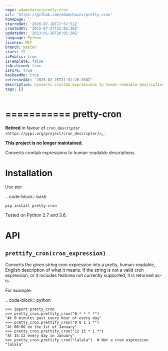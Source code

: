 ```yaml
---
repo: adamchainz/pretty-cron
url: 'https://github.com/adamchainz/pretty-cron'
homepage: ''
starredAt: '2016-07-18T17:57:51Z'
createdAt: '2015-07-27T15:02:36Z'
updatedAt: '2023-01-28T20:01:34Z'
language: Python
license: MIT
branch: master
stars: 25
isPublic: true
isTemplate: false
isArchived: true
isFork: true
hasReadMe: true
refreshedAt: '2025-02-25T21:52:20.938Z'
description: Converts crontab expressions to human-readable descriptions
tags: []
---
```


===========
pretty-cron
===========

**Retired** in favour of `cron_descriptor <https://pypi.org/project/cron_descriptor/>`_.

**This project is no longer maintained.**

Converts crontab expressions to human-readable descriptions.

Installation
============

Use pip:

.. code-block:: bash

    pip install pretty-cron

Tested on Python 2.7 and 3.6.

API
===

``prettify_cron(cron_expression)``
----------------------------------

Converts the given string cron expression into a pretty, human-readable,
English description of what it means. If the string is not a valid cron
expression, or it includes features not currently supported, it is returned
as-is.

For example:

.. code-block:: python

    >>> import pretty_cron
    >>> pretty_cron.prettify_cron("0 * * * *")
    "At 0 minutes past every hour of every day"
    >>> pretty_cron.prettify_cron("0 0 1 1 *")
    "At 00:00 on the 1st of January"
    >>> pretty_cron.prettify_cron("12 15 * 1 *")
    "At 15:12 every day in January"
    >>> pretty_cron.prettify_cron("lalala")  # Not a cron expression
    "lalala"
